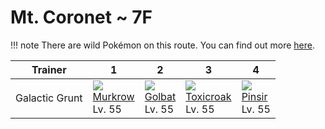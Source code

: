 # Mt. Coronet ~ 7F

!!! note
    There are wild Pokémon on this route. You can find out more [here](../../wild_pokemon/mt_coronet__7f/).


Trainer        | 1                               | 2                              | 3                                 | 4
---            | ---                             | ---                            | ---                               | ---
Galactic Grunt | ![][198]<br>[Murkrow]<br>Lv. 55 | ![][042]<br>[Golbat]<br>Lv. 55 | ![][454]<br>[Toxicroak]<br>Lv. 55 | ![][127]<br>[Pinsir]<br>Lv. 55

[Golbat]: ../../pokemons/042/
[Pinsir]: ../../pokemons/127/
[Murkrow]: ../../pokemons/198/
[Toxicroak]: ../../pokemons/454/
[042]: ../img/pokemon/042.png
[127]: ../img/pokemon/127.png
[198]: ../img/pokemon/198.png
[454]: ../img/pokemon/454.png
